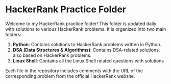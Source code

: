 # HackerRank Practice Folder

Welcome to my HackerRank practice folder! This folder is updated daily with solutions to various HackerRank problems. It is organized into two main folders:

1. **Python**: Contains solutions to HackerRank problems written in Python.
2. **DSA (Data Structures & Algorithms)**: Contains DSA-related solutions, also based on HackerRank problems.
2. **Linux Shell**: Contains all the Linux Shell related questions with solutions

Each file in the repository includes comments with the URL of the corresponding problem from the official HackerRank website.



